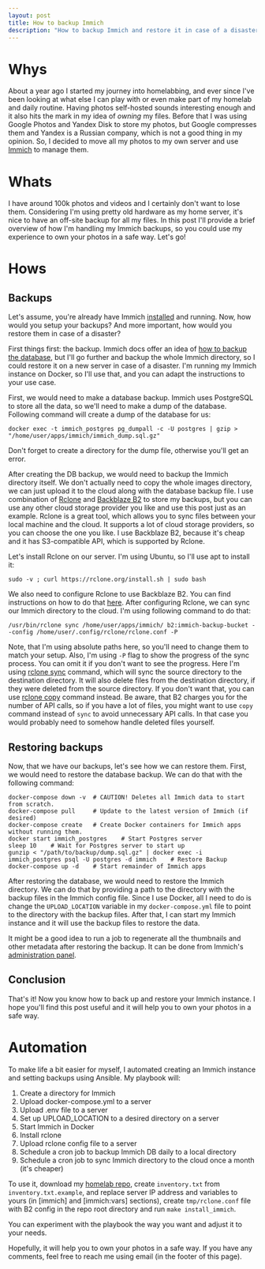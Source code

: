 ```yaml
---
layout: post
title: How to backup Immich
description: "How to backup Immich and restore it in case of a disaster."
---
```


# Whys

About a year ago I started my journey into homelabbing, and ever since I've been looking at what else I can play with or even make part of my homelab and daily routine. Having photos self-hosted sounds interesting enough and it also hits the mark in my idea of _owning_ my files. Before that I was using Google Photos and Yandex Disk to store my photos, but Google compresses them and Yandex is a Russian company, which is not a good thing in my opinion. So, I decided to move all my photos to my own server and use [Immich](https://immich.app/) to manage them.

# Whats

I have around 100k photos and videos and I certainly don't want to lose them. Considering I'm using pretty old hardware as my home server, it's nice to have an off-site backup for all my files. In this post I'll provide a brief overview of how I'm handling my Immich backups, so you could use my experience to own your photos in a safe way. Let's go!

# Hows

## Backups

Let's assume, you're already have Immich [installed](https://immich.app/docs/install/docker-compose) and running. Now, how would you setup your backups? And more important, how would you restore them in case of a disaster?

First things first: the backup. Immich docs offer an idea of [how to backup the database](https://immich.app/docs/administration/backup-and-restore), but I'll go further and backup the whole Immich directory, so I could restore it on a new server in case of a disaster. I'm running my Immich instance on Docker, so I'll use that, and you can adapt the instructions to your use case.

First, we would need to make a database backup. Immich uses PostgreSQL to store all the data, so we'll need to make a dump of the database. Following command will create a dump of the database for us:

```
docker exec -t immich_postgres pg_dumpall -c -U postgres | gzip > "/home/user/apps/immich/immich_dump.sql.gz"
```

Don't forget to create a directory for the dump file, otherwise you'll get an error.

After creating the DB backup, we would need to backup the Immich directory itself. We don't actually need to copy the whole images directory, we can just upload it to the cloud along with the database backup file. I use combination of [Rclone](https://rclone.org/) and [Backblaze B2](https://www.backblaze.com/b2/cloud-storage.html) to store my backups, but you can use any other cloud storage provider you like and use this post just as an example. Rclone is a great tool, which allows you to sync files between your local machine and the cloud. It supports a lot of cloud storage providers, so you can choose the one you like. I use Backblaze B2, because it's cheap and it has S3-compatible API, which is supported by Rclone.

Let's install Rclone on our server. I'm using Ubuntu, so I'll use apt to install it:

```
sudo -v ; curl https://rclone.org/install.sh | sudo bash
```

We also need to configure Rclone to use Backblaze B2. You can find instructions on how to do that [here](https://rclone.org/b2/). After configuring Rclone, we can sync our Immich directory to the cloud. I'm using following command to do that:

```
/usr/bin/rclone sync /home/user/apps/immich/ b2:immich-backup-bucket --config /home/user/.config/rclone/rclone.conf -P
```

Note, that I'm using absolute paths here, so you'll need to change them to match your setup. Also, I'm using `-P` flag to show the progress of the sync process. You can omit it if you don't want to see the progress. Here I'm using [rclone sync](https://rclone.org/commands/rclone_sync/) command, which will sync the source directory to the destination directory. It will also delete files from the destination directory, if they were deleted from the source directory. If you don't want that, you can use [rclone copy](https://rclone.org/commands/rclone_copy/) command instead. Be aware, that B2 charges you for the number of API calls, so if you have a lot of files, you might want to use `copy` command instead of `sync` to avoid unnecessary API calls. In that case you would probably need to somehow handle deleted files yourself.

## Restoring backups

Now, that we have our backups, let's see how we can restore them. First, we would need to restore the database backup. We can do that with the following command:

```
docker-compose down -v  # CAUTION! Deletes all Immich data to start from scratch.
docker-compose pull     # Update to the latest version of Immich (if desired)
docker-compose create   # Create Docker containers for Immich apps without running them.
docker start immich_postgres    # Start Postgres server
sleep 10    # Wait for Postgres server to start up
gunzip < "/path/to/backup/dump.sql.gz" | docker exec -i immich_postgres psql -U postgres -d immich    # Restore Backup
docker-compose up -d    # Start remainder of Immich apps
```

After restoring the database, we would need to restore the Immich directory. We can do that by providing a path to the directory with the backup files in the Immich config file. Since I use Docker, all I need to do is change the `UPLOAD_LOCATION` variable in my `docker-compose.yml` file to point to the directory with the backup files. After that, I can start my Immich instance and it will use the backup files to restore the data.

It might be a good idea to run a job to regenerate all the thumbnails and other metadata after restoring the backup. It can be done from Immich's [administration panel](https://immich.app/docs/administration/jobs).

## Conclusion

That's it! Now you know how to back up and restore your Immich instance. I hope you'll find this post useful and it will help you to own your photos in a safe way.

# Automation

To make life a bit easier for myself, I automated creating an Immich instance and setting backups using Ansible. My playbook will:

1. Create a directory for Immich
2. Upload docker-compose.yml to a server
3. Upload .env file to a server
4. Set up UPLOAD_LOCATION to a desired directory on a server
5. Start Immich in Docker
6. Install rclone
7. Upload rclone config file to a server
8. Schedule a cron job to backup Immich DB daily to a local directory
9. Schedule a cron job to sync Immich directory to the cloud once a month (it's cheaper)

To use it, download my [homelab repo](https://github.com/Freika/homelab), create `inventory.txt` from `inventory.txt.example`, and replace server IP address and variables to yours (in [immich] and [immich:vars] sections), create `tmp/rclone.conf` file with B2 config in the repo root directory and run `make install_immich`.

You can experiment with the playbook the way you want and adjust it to your needs.

Hopefully, it will help you to own your photos in a safe way. If you have any comments, feel free to reach me using email (in the footer of this page).
